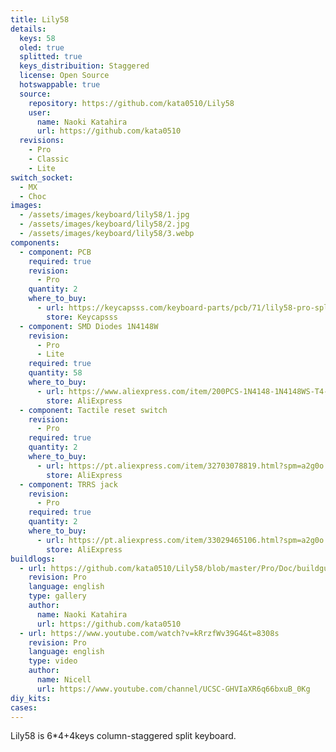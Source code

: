 ```yaml
---
title: Lily58
details:
  keys: 58
  oled: true
  splitted: true
  keys_distribuition: Staggered
  license: Open Source
  hotswappable: true
  source:
    repository: https://github.com/kata0510/Lily58
    user:
      name: Naoki Katahira
      url: https://github.com/kata0510
  revisions:
    - Pro
    - Classic
    - Lite
switch_socket:
  - MX
  - Choc
images:
  - /assets/images/keyboard/lily58/1.jpg
  - /assets/images/keyboard/lily58/2.jpg
  - /assets/images/keyboard/lily58/3.webp
components:
  - component: PCB
    required: true
    revision:
      - Pro
    quantity: 2
    where_to_buy:
      - url: https://keycapsss.com/keyboard-parts/pcb/71/lily58-pro-split-keyboard-pcb?c=14
        store: Keycapsss
  - component: SMD Diodes 1N4148W
    revision:
      - Pro
      - Lite
    required: true
    quantity: 58
    where_to_buy:
      - url: https://www.aliexpress.com/item/200PCS-1N4148-1N4148WS-T4-1N4148W-SMD-0805-SOD-323-IN4148-0805-SOD323-Switching-Diode-new-and/32774047563.html?spm=a2g0o.cart.0.0.74333c00fty2j5
        store: AliExpress
  - component: Tactile reset switch
    revision:
      - Pro
    required: true
    quantity: 2
    where_to_buy:
      - url: https://pt.aliexpress.com/item/32703078819.html?spm=a2g0o.cart.0.0.74333c00dVqFLu
        store: AliExpress
  - component: TRRS jack
    revision:
      - Pro
    required: true
    quantity: 2
    where_to_buy:
      - url: https://pt.aliexpress.com/item/33029465106.html?spm=a2g0o.cart.0.0.74333c00dVqFLu
        store: AliExpress
buildlogs:
  - url: https://github.com/kata0510/Lily58/blob/master/Pro/Doc/buildguide_en.md
    revision: Pro
    language: english
    type: gallery
    author:
      name: Naoki Katahira
      url: https://github.com/kata0510
  - url: https://www.youtube.com/watch?v=kRrzfWv39G4&t=8308s
    revision: Pro
    language: english
    type: video
    author:
      name: Nicell
      url: https://www.youtube.com/channel/UCSC-GHVIaXR6q66bxuB_0Kg
diy_kits:
cases:
---
```


Lily58 is 6\*4+4keys column-staggered split keyboard.
